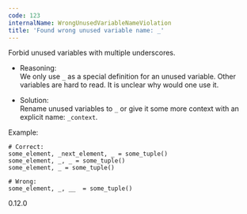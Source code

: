 ```yaml
---
code: 123
internalName: WrongUnusedVariableNameViolation
title: 'Found wrong unused variable name: _'
---
```


Forbid unused variables with multiple underscores.

  - Reasoning:  
    We only use `_` as a special definition for an unused variable.
    Other variables are hard to read. It is unclear why would one use
    it.

  - Solution:  
    Rename unused variables to `_` or give it some more context with an
    explicit name: `_context`.

Example:

    # Correct:
    some_element, _next_element, _ = some_tuple()
    some_element, _, _ = some_tuple()
    some_element, _ = some_tuple()
    
    # Wrong:
    some_element, _, __  = some_tuple()

<div class="versionadded">

0.12.0

</div>
